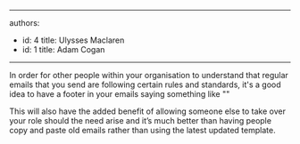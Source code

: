 

---
authors:
  - id: 4
    title: Ulysses Maclaren
  - id: 1
    title: Adam Cogan
---




<span class='intro'> In order for other people within your organisation to understand that regular emails that you send are following certain rules and standards, it's a good idea to have a footer in your emails saying something like &quot;&quot; </span>

This will also have the added benefit of allowing someone else to take over your role should the need arise and it’s much better than having people copy and paste old emails rather than using the latest updated template.


